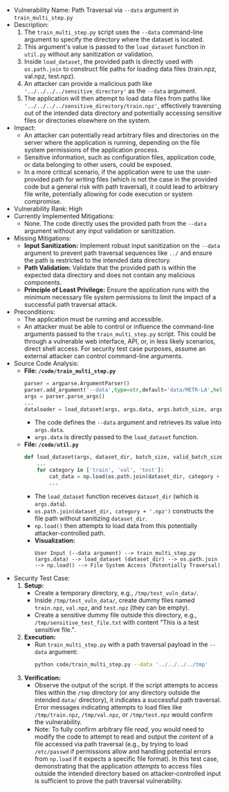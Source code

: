 - Vulnerability Name: Path Traversal via `--data` argument in `train_multi_step.py`
- Description:
    1. The `train_multi_step.py` script uses the `--data` command-line argument to specify the directory where the dataset is located.
    2. This argument's value is passed to the `load_dataset` function in `util.py` without any sanitization or validation.
    3. Inside `load_dataset`, the provided path is directly used with `os.path.join` to construct file paths for loading data files (train.npz, val.npz, test.npz).
    4. An attacker can provide a malicious path like `'../../../../sensitive_directory'` as the `--data` argument.
    5. The application will then attempt to load data files from paths like `'../../../../sensitive_directory/train.npz'`, effectively traversing out of the intended data directory and potentially accessing sensitive files or directories elsewhere on the system.
- Impact:
    - An attacker can potentially read arbitrary files and directories on the server where the application is running, depending on the file system permissions of the application process.
    - Sensitive information, such as configuration files, application code, or data belonging to other users, could be exposed.
    - In a more critical scenario, if the application were to use the user-provided path for writing files (which is not the case in the provided code but a general risk with path traversal), it could lead to arbitrary file write, potentially allowing for code execution or system compromise.
- Vulnerability Rank: High
- Currently Implemented Mitigations:
    - None. The code directly uses the provided path from the `--data` argument without any input validation or sanitization.
- Missing Mitigations:
    - **Input Sanitization:** Implement robust input sanitization on the `--data` argument to prevent path traversal sequences like `../` and ensure the path is restricted to the intended data directory.
    - **Path Validation:** Validate that the provided path is within the expected data directory and does not contain any malicious components.
    - **Principle of Least Privilege:** Ensure the application runs with the minimum necessary file system permissions to limit the impact of a successful path traversal attack.
- Preconditions:
    - The application must be running and accessible.
    - An attacker must be able to control or influence the command-line arguments passed to the `train_multi_step.py` script. This could be through a vulnerable web interface, API, or, in less likely scenarios, direct shell access. For security test case purposes, assume an external attacker can control command-line arguments.
- Source Code Analysis:
    - **File: `/code/train_multi_step.py`**
        ```python
        parser = argparse.ArgumentParser()
        parser.add_argument('--data',type=str,default='data/METR-LA',help='data path')
        args = parser.parse_args()
        ...
        dataloader = load_dataset(args, args.data, args.batch_size, args.batch_size, args.batch_size)
        ```
        - The code defines the `--data` argument and retrieves its value into `args.data`.
        - `args.data` is directly passed to the `load_dataset` function.
    - **File: `/code/util.py`**
        ```python
        def load_dataset(args, dataset_dir, batch_size, valid_batch_size= None, test_batch_size=None):
            ...
            for category in ['train', 'val', 'test']:
                cat_data = np.load(os.path.join(dataset_dir, category + '.npz'))
                ...
        ```
        - The `load_dataset` function receives `dataset_dir` (which is `args.data`).
        - `os.path.join(dataset_dir, category + '.npz')` constructs the file path without sanitizing `dataset_dir`.
        - `np.load()` then attempts to load data from this potentially attacker-controlled path.
        - **Visualization:**
            ```
            User Input (--data argument) --> train_multi_step.py (args.data) --> load_dataset (dataset_dir) --> os.path.join --> np.load() --> File System Access (Potentially Traversal)
            ```
- Security Test Case:
    1. **Setup:**
        - Create a temporary directory, e.g., `/tmp/test_vuln_data/`.
        - Inside `/tmp/test_vuln_data/`, create dummy files named `train.npz`, `val.npz`, and `test.npz` (they can be empty).
        - Create a sensitive dummy file outside this directory, e.g., `/tmp/sensitive_test_file.txt` with content "This is a test sensitive file.".
    2. **Execution:**
        - Run `train_multi_step.py` with a path traversal payload in the `--data` argument:
          ```bash
          python code/train_multi_step.py --data '../../../../tmp'
          ```
    3. **Verification:**
        - Observe the output of the script. If the script attempts to access files within the `/tmp` directory (or any directory outside the intended `data/` directory), it indicates a successful path traversal. Error messages indicating attempts to load files like `/tmp/train.npz`, `/tmp/val.npz`, or `/tmp/test.npz` would confirm the vulnerability.
        - Note: To fully confirm arbitrary file *read*, you would need to modify the code to attempt to read and output the *content* of a file accessed via path traversal (e.g., by trying to load `/etc/passwd` if permissions allow and handling potential errors from `np.load` if it expects a specific file format). In this test case, demonstrating that the application *attempts* to access files outside the intended directory based on attacker-controlled input is sufficient to prove the path traversal vulnerability.